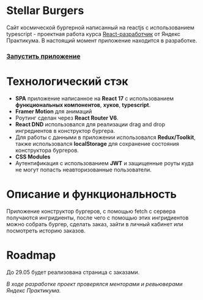 # Stellar Burgers

Сайт космической бургерной написанный на reactjs с использованием typescript - проектная работа курса [React-разработчик](https://practicum.yandex.ru/react/) от Яндекс Практикума. В настоящий момент приложение находится в разработке.

### [Запустить приложение](https://malsomeister-burger-site.herokuapp.com/)

# Технологический стэк

- **SPA** приложение написанное на **React 17** с использованием **функциональных компонентов**, **хуков**, **typescript**.
- **Framer Motion** для анимаций
- Роутинг сделан через **React Router V6**.
- **React DND** использовался для реализации drag and drop ингредиентов в конструктор бургера.
- Для работы с данными в приложении использовался **Redux/Toolkit**, также использовался **localStorage** для сохранение состояния конструктора бургеров.
- **CSS Modules**
- Аутентификация с использованием **JWT** и защищенные роуты куда не могут попасть неавторизованные пользователи.

# Описание и функциональность

Приложение конструктор бургеров, с помощью fetch с сервера получаются ингридиенты, после чего с помощью этих ингридиентов можно собрать бургер, сделать заказ, зайти в личный кабинет или посмотреть историю заказов.

# Roadmap

До 29.05 будет реализована страница с заказами.

_В ходе разработке проект проверялся менторами и ревьюверами Яндекс Практикума._

